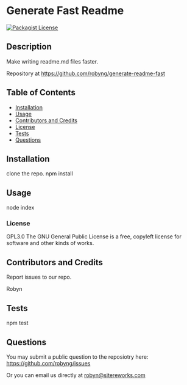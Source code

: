 # Generate Fast Readme 
 [![Packagist License](https://img.shields.io/static/v1?label=License&message=GPL3.0&color=blue)](#license)

 ## Description 
 Make writing readme.md files faster.
 
 Repository at https://github.com/robyng/generate-readme-fast
 
 ## Table of Contents
 * [Installation](#installation)
 * [Usage](#usage)
 * [Contributors and Credits](#contributors-and-credits)
 * [License](#license)
 * [Tests](#tests)
 * [Questions](#questions)
 

 
 ## Installation
 clone the repo. npm install
 
 ## Usage
 node index

 ### License
 GPL3.0
 The GNU General Public License is a free, copyleft license for software and other kinds of works.

 ## Contributors and Credits
 Report issues to our repo.
 
 Robyn
 
 ## Tests
 npm test
 
## Questions
You may submit a public question to the reposiotry here: https://github.com/robyng/issues
 
Or you can email us directly at robyn@sitereworks.com
